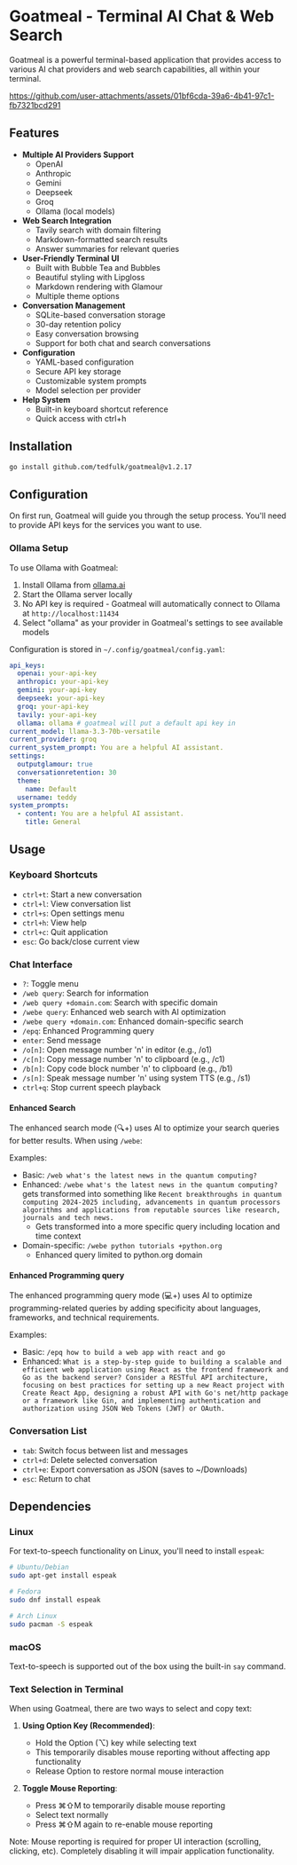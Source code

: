 # Goatmeal - Terminal AI Chat & Web Search

Goatmeal is a powerful terminal-based application that provides access to various AI chat providers and web search capabilities, all within your terminal.

https://github.com/user-attachments/assets/01bf6cda-39a6-4b41-97c1-fb7321bcd291

## Features

- **Multiple AI Providers Support**
  - OpenAI
  - Anthropic
  - Gemini
  - Deepseek
  - Groq
  - Ollama (local models)
- **Web Search Integration**
  - Tavily search with domain filtering
  - Markdown-formatted search results
  - Answer summaries for relevant queries
- **User-Friendly Terminal UI**
  - Built with Bubble Tea and Bubbles
  - Beautiful styling with Lipgloss
  - Markdown rendering with Glamour
  - Multiple theme options
- **Conversation Management**
  - SQLite-based conversation storage
  - 30-day retention policy
  - Easy conversation browsing
  - Support for both chat and search conversations
- **Configuration**
  - YAML-based configuration
  - Secure API key storage
  - Customizable system prompts
  - Model selection per provider
- **Help System**
  - Built-in keyboard shortcut reference
  - Quick access with ctrl+h

## Installation

```bash
go install github.com/tedfulk/goatmeal@v1.2.17
```

## Configuration

On first run, Goatmeal will guide you through the setup process. You'll need to provide API keys for the services you want to use.

### Ollama Setup

To use Ollama with Goatmeal:

1. Install Ollama from [ollama.ai](https://ollama.ai)
2. Start the Ollama server locally
3. No API key is required - Goatmeal will automatically connect to Ollama at `http://localhost:11434`
4. Select "ollama" as your provider in Goatmeal's settings to see available models

Configuration is stored in `~/.config/goatmeal/config.yaml`:

```yaml
api_keys:
  openai: your-api-key
  anthropic: your-api-key
  gemini: your-api-key
  deepseek: your-api-key
  groq: your-api-key
  tavily: your-api-key
  ollama: ollama # goatmeal will put a default api key in
current_model: llama-3.3-70b-versatile
current_provider: groq
current_system_prompt: You are a helpful AI assistant.
settings:
  outputglamour: true
  conversationretention: 30
  theme:
    name: Default
  username: teddy
system_prompts:
  - content: You are a helpful AI assistant.
    title: General
```

## Usage

### Keyboard Shortcuts

- `ctrl+t`: Start a new conversation
- `ctrl+l`: View conversation list
- `ctrl+s`: Open settings menu
- `ctrl+h`: View help
- `ctrl+c`: Quit application
- `esc`: Go back/close current view

### Chat Interface

- `?`: Toggle menu
- `/web query`: Search for information
- `/web query +domain.com`: Search with specific domain
- `/webe query`: Enhanced web search with AI optimization
- `/webe query +domain.com`: Enhanced domain-specific search
- `/epq`: Enhanced Programming query
- `enter`: Send message
- `/o[n]`: Open message number 'n' in editor (e.g., /o1)
- `/c[n]`: Copy message number 'n' to clipboard (e.g., /c1)
- `/b[n]`: Copy code block number 'n' to clipboard (e.g., /b1)
- `/s[n]`: Speak message number 'n' using system TTS (e.g., /s1)
- `ctrl+q`: Stop current speech playback

#### Enhanced Search

The enhanced search mode (🔍+) uses AI to optimize your search queries for better results. When using `/webe`:

Examples:

- Basic: `/web what's the latest news in the quantum computing?`
- Enhanced: `/webe what's the latest news in the quantum computing?` gets transformed into something like `Recent breakthroughs in quantum computing 2024-2025 including, advancements in quantum processors algorithms and applications from reputable sources like research, journals and tech news.`
  - Gets transformed into a more specific query including location and time context
- Domain-specific: `/webe python tutorials +python.org`
  - Enhanced query limited to python.org domain

#### Enhanced Programming query

The enhanced programming query mode (💻+) uses AI to optimize programming-related queries by adding specificity about languages, frameworks, and technical requirements.

Examples:

- Basic: `/epq how to build a web app with react and go`
- Enhanced: `What is a step-by-step guide to building a scalable and efficient web application using React as the frontend framework and Go as the backend server? Consider a RESTful API architecture, focusing on best practices for setting up a new React project with Create React App, designing a robust API with Go's net/http package or a framework like Gin, and implementing authentication and authorization using JSON Web Tokens (JWT) or OAuth.`

### Conversation List

- `tab`: Switch focus between list and messages
- `ctrl+d`: Delete selected conversation
- `ctrl+e`: Export conversation as JSON (saves to ~/Downloads)
- `esc`: Return to chat

## Dependencies

### Linux

For text-to-speech functionality on Linux, you'll need to install `espeak`:

```bash
# Ubuntu/Debian
sudo apt-get install espeak

# Fedora
sudo dnf install espeak

# Arch Linux
sudo pacman -S espeak
```

### macOS

Text-to-speech is supported out of the box using the built-in `say` command.

### Text Selection in Terminal

When using Goatmeal, there are two ways to select and copy text:

1. **Using Option Key (Recommended)**:

   - Hold the Option (⌥) key while selecting text
   - This temporarily disables mouse reporting without affecting app functionality
   - Release Option to restore normal mouse interaction

2. **Toggle Mouse Reporting**:
   - Press ⌘⇧M to temporarily disable mouse reporting
   - Select text normally
   - Press ⌘⇧M again to re-enable mouse reporting

Note: Mouse reporting is required for proper UI interaction (scrolling, clicking, etc).
Completely disabling it will impair application functionality.
